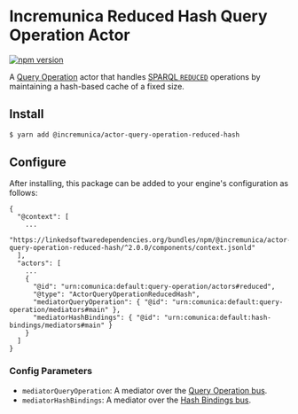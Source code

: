 # Incremunica Reduced Hash Query Operation Actor

[![npm version](https://badge.fury.io/js/%40incremunica%2Factor-query-operation-reduced-hash.svg)](https://www.npmjs.com/package/@incremunica/actor-query-operation-reduced-hash)

A [Query Operation](https://github.com/comunica/comunica/tree/master/packages/bus-query-operation) actor that handles [SPARQL `REDUCED`](https://www.w3.org/TR/sparql11-query/#sparqlReduced) operations
by maintaining a hash-based cache of a fixed size.

## Install

```bash
$ yarn add @incremunica/actor-query-operation-reduced-hash
```

## Configure

After installing, this package can be added to your engine's configuration as follows:
```text
{
  "@context": [
    ...
    "https://linkedsoftwaredependencies.org/bundles/npm/@incremunica/actor-query-operation-reduced-hash/^2.0.0/components/context.jsonld"
  ],
  "actors": [
    ...
    {
      "@id": "urn:comunica:default:query-operation/actors#reduced",
      "@type": "ActorQueryOperationReducedHash",
      "mediatorQueryOperation": { "@id": "urn:comunica:default:query-operation/mediators#main" },
      "mediatorHashBindings": { "@id": "urn:comunica:default:hash-bindings/mediators#main" }
    }
  ]
}
```

### Config Parameters

* `mediatorQueryOperation`: A mediator over the [Query Operation bus](https://github.com/comunica/comunica/tree/master/packages/bus-query-operation).
* `mediatorHashBindings`: A mediator over the [Hash Bindings bus](https://github.com/comunica/comunica/tree/master/packages/bus-hash-bindings).
